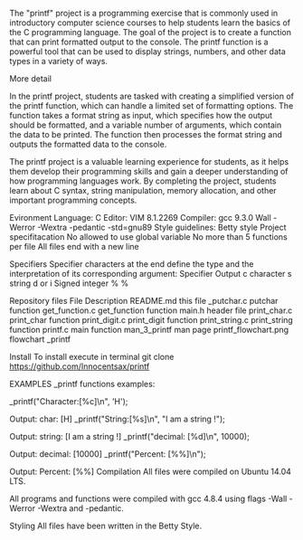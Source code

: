 The "printf" project is a programming exercise that is commonly used in introductory computer science
courses to help students learn the basics of the C programming language.
The goal of the project is to create a function that can print formatted output to the console.
The printf function is a powerful tool that can be used to display strings, numbers,
and other data types in a variety of ways.

More detail

In the printf project, students are tasked with creating a simplified version of the printf function,
which can handle a limited set of formatting options. The function takes a format string as input,
which specifies how the output should be formatted, and a variable number of arguments,
which contain the data to be printed. The function then processes the format string and
outputs the formatted data to the console.

The printf project is a valuable learning experience for students,
as it helps them develop their programming skills and gain a deeper understanding of how programming
languages work. By completing the project, students learn about C syntax, string manipulation,
memory allocation, and other important programming concepts.

Evironment
Language: C
Editor: VIM 8.1.2269
Compiler: gcc 9.3.0
Wall -Werror -Wextra -pedantic -std=gnu89
Style guidelines: Betty style
Project specifitacation
No allowed to use global variable
No more than 5 functions per file
All files end with a new line

Specifiers
Specifier characters at the end define the type and the interpretation of its corresponding argument:
Specifier	Output
c		character
s		string
d or i		Signed integer
%		%

Repository files
File			Description
README.md		this file
_putchar.c		putchar function
get_function.c		get_function function
main.h			header file
print_char.c		print_char function
print_digit.c		print_digit function
print_string.c		print_string function
printf.c		main function
man_3_printf		man page
printf_flowchart.png	flowchart _printf

Install
To install execute in terminal git clone https://github.com/Innocentsax/printf

EXAMPLES
_printf functions examples:

_printf("Character:[%c]\n", 'H');

Output: char: [H]
_printf("String:[%s]\n", "I am a string !");

Output: string: [I am a string !]
_printf("decimal: [%d]\n", 10000);

Output: decimal: [10000]
_printf("Percent: [%%]\n");

Output: Percent: [%%]
Compilation
All files were compiled on Ubuntu 14.04 LTS.

All programs and functions were compiled with gcc 4.8.4 using flags -Wall -Werror -Wextra and -pedantic.

Styling
All files have been written in the Betty Style.
